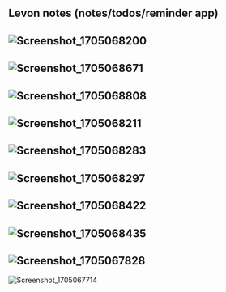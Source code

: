 ## Levon notes (notes/todos/reminder app)
![Screenshot_1705068200](https://github.com/aekimena/Levon-notes/assets/129546723/07c4eee4-8ee3-4a98-9fc4-1ed0745824a0)
--
![Screenshot_1705068671](https://github.com/aekimena/Levon-notes/assets/129546723/1c890217-8d07-4867-b916-7f015847035b)
--
![Screenshot_1705068808](https://github.com/aekimena/Levon-notes/assets/129546723/90e04877-5b91-4d6f-8b92-05ca653870c9)
--
![Screenshot_1705068211](https://github.com/aekimena/Levon-notes/assets/129546723/1aebd6e5-5d79-45ee-9b79-5d5dbdddcb1f)
--
![Screenshot_1705068283](https://github.com/aekimena/Levon-notes/assets/129546723/165fc522-a9ff-4411-ac51-83b2044aa636)
--
![Screenshot_1705068297](https://github.com/aekimena/Levon-notes/assets/129546723/f175e8f0-c460-42b8-b6fc-a44ccf35d8d7)
--
![Screenshot_1705068422](https://github.com/aekimena/Levon-notes/assets/129546723/2cd9d94d-f21e-478d-87b9-b1aab8fd9155)
--
![Screenshot_1705068435](https://github.com/aekimena/Levon-notes/assets/129546723/a14b05ad-745f-4e74-ac69-40fab5f1df37)
--
![Screenshot_1705067828](https://github.com/aekimena/Levon-notes/assets/129546723/d2d6ad61-aa14-48b7-9bf6-2d728ed55b4a)
--
![Screenshot_1705067714](https://github.com/aekimena/Levon-notes/assets/129546723/836f2f81-cc10-4861-a6ff-96883787a48b)
